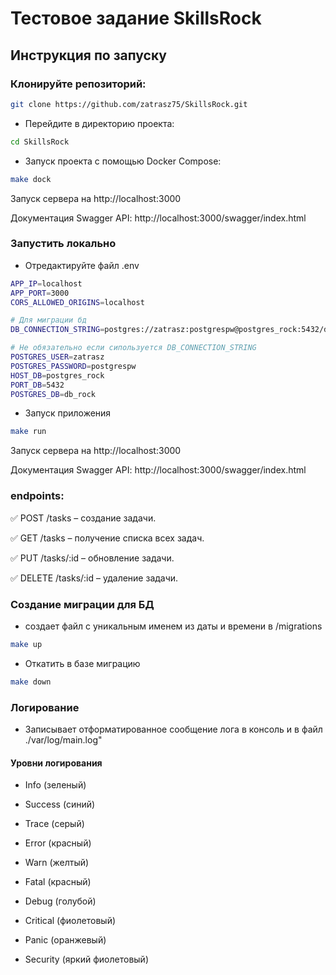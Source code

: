 # Тестовое задание SkillsRock
## **Инструкция по запуску**
### Клонируйте репозиторий:

```bash
git clone https://github.com/zatrasz75/SkillsRock.git
```
* Перейдите в директорию проекта:

```bash
cd SkillsRock
```
* Запуск проекта с помощью Docker Compose:
```bash
make dock
```
Запуск сервера на http://localhost:3000

Документация Swagger API: http://localhost:3000/swagger/index.html

### Запустить локально
* Отредактируйте файл .env 
```bash
APP_IP=localhost
APP_PORT=3000
CORS_ALLOWED_ORIGINS=localhost

# Для миграции бд
DB_CONNECTION_STRING=postgres://zatrasz:postgrespw@postgres_rock:5432/db_rock?sslmode=disable

# Не обязательно если сипользуется DB_CONNECTION_STRING
POSTGRES_USER=zatrasz
POSTGRES_PASSWORD=postgrespw
HOST_DB=postgres_rock
PORT_DB=5432
POSTGRES_DB=db_rock
```
* Запуск приложения
```bash
make run
```
Запуск сервера на http://localhost:3000

Документация Swagger API: http://localhost:3000/swagger/index.html

### endpoints:
✅ POST /tasks – создание задачи.

✅ GET /tasks – получение списка всех задач.

✅ PUT /tasks/:id – обновление задачи.

✅ DELETE /tasks/:id – удаление задачи.

### Создание миграции для БД
* создает файл с уникальным именем из даты и времени в /migrations
```bash
make up
```
* Откатить в базе миграцию
```bash
make down
```
### Логирование
* Записывает отформатированное сообщение лога в консоль и в файл ./var/log/main.log"
#### Уровни логирования
- Info (зеленый)

- Success (синий)

- Trace (серый)

- Error (красный)

- Warn (желтый)

- Fatal (красный)

- Debug (голубой)

- Critical (фиолетовый)

- Panic (оранжевый)

- Security (яркий фиолетовый)